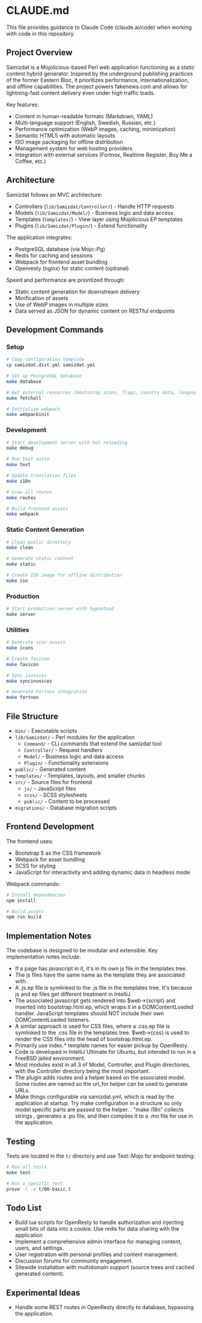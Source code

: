 # CLAUDE.md

This file provides guidance to Claude Code (claude.ai/code) when working with code in this repository.

## Project Overview

Samizdat is a Mojolicious-based Perl web application functioning as a static content hybrid generator.
Inspired by the underground publishing practices of the former Eastern Bloc, it prioritizes performance,
internationalization, and offline capabilities.
The project powers fakenews.com and allows for lightning-fast content delivery even under high traffic loads.

Key features:
- Content in human-readable formats (Markdown, YAML)
- Multi-language support (English, Swedish, Russian, etc.)
- Performance optimization (WebP images, caching, minimization)
- Semantic HTML5 with automatic layouts
- ISO image packaging for offline distribution
- Management system for web hosting providers
- Integration with external services (Fortnox, Realtime Register, Buy Me a Coffee, etc.)

## Architecture

Samizdat follows an MVC architecture:
- Controllers (`lib/Samizdat/Controller/`) - Handle HTTP requests
- Models (`lib/Samizdat/Model/`) - Business logic and data access
- Templates (`templates/`) - View layer using Mojolicious EP templates
- Plugins (`lib/Samizdat/Plugin/`) - Extend functionality

The application integrates:
- PostgreSQL database (via Mojo::Pg)
- Redis for caching and sessions
- Webpack for frontend asset bundling
- Openresty (nginx) for static content (optional)

Speed and performance are prioritized through:
- Static content generation for downstream delivery
- Minification of assets
- Use of WebP images in multiple sizes
- Data served as JSON for dynamic content on RESTful endpoints

## Development Commands

### Setup
```bash
# Copy configuration template
cp samizdat.dist.yml samizdat.yml

# Set up PostgreSQL database
make database

# Get external resources (bootstrap icons, flags, country data, language data)
make fetchall

# Initialize webpack
make webpackinit
```

### Development
```bash
# Start development server with hot reloading
make debug

# Run test suite
make test

# Update translation files
make i18n

# View all routes
make routes

# Build frontend assets
make webpack
```

### Static Content Generation
```bash
# Clean public directory
make clean

# Generate static content
make static

# Create ISO image for offline distribution
make iso
```

### Production
```bash
# Start production server with hypnotoad
make server
```

### Utilities
```bash
# Generate icon assets
make icons

# Create favicon
make favicon

# Sync invoices
make syncinvoices

# Generate Fortnox integration
make fortnox
```

## File Structure

- `bin/` - Executable scripts
- `lib/Samizdat/` - Perl modules for the application
  - `Command/` - CLI commands that extend the samizdat tool
  - `Controller/` - Request handlers
  - `Model/` - Business logic and data access
  - `Plugin/` - Functionality extensions
- `public/` - Generated content
- `templates/` - Templates, layouts, and smaller chunks
- `src/` - Source files for frontend
  - `js/` - JavaScript files
  - `scss/` - SCSS stylesheets
  - `public/` - Content to be processed
- `migrations/` - Database migration scripts

## Frontend Development

The frontend uses:
- Bootstrap 5 as the CSS framework
- Webpack for asset bundling
- SCSS for styling
- JavaScript for interactivity and adding dynamic data in headless mode

Webpack commands:
```bash
# Install dependencies
npm install

# Build assets
npm run build
```
## Implementation Notes

The codebase is designed to be modular and extensible. Key implementation notes include:

- If a page has javascript in it, it's in its own js file in the templates tree.
- The js files have the same name as the template they are associated with.
- A .js.ep file is symlinked to the .js file in the templates tree. It's because js and ep files get different treatment in IntelliJ.
- The associated javascript gets rendered into $web->{script} and inserted into bootstrap.html.ep, which wraps it in a DOMContentLoaded handler. JavaScript templates should NOT include their own DOMContentLoaded listeners.
- A similar approach is used for CSS files, where a .css.ep file is symlinked to the .css file in the templates tree. $web->{css} is used to render the CSS files into the head of bootstrap.html.ep.
- Primarily use index.* template names for easier pickup by OpenResty.
- Code is developed in IntelliJ Ultimate for Ubuntu, but intended to run in a FreeBSD jailed environment.
- Most modules exist in all 3 of Model, Controller, and Plugin directories, with the Controller directory being the most important.
- The plugin adds routes and a helper based on the associated model. Some routes are named so the url_for helper can be used to generate URLs.
- Make things configurable via samizdat.yml, which is read by the application at startup. Try make configuration in a structure so only model specific parts are passed to the helper.
. "make i18n" collects strings , generates a .po file, and then compiles it to a .mo file for use in the application.

## Testing

Tests are located in the `t/` directory and use Test::Mojo for endpoint testing:

```bash
# Run all tests
make test

# Run a specific test
prove -l -v t/00-basic.t
```
## Todo List

- Build lua scripts for OpenResty to handle authorization and injecting small bits of data into a cookie. Use redis for data sharing with the application
- Implement a comprehensive admin interface for managing content, users, and settings.
- User registration with personal profiles and content management.
- Discussion forums for community engagement.
- Sitewide installation with multidomain support (source trees and cached generated content).

## Experimental Ideas

- Handle some REST routes in OpenResty directly to database, bypassing the application.